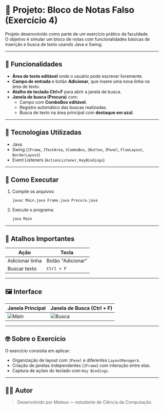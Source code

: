 # 📝 Projeto: Bloco de Notas Falso (Exercício 4)

Projeto desenvolvido como parte de um exercício prático da faculdade.  
O objetivo é simular um bloco de notas com funcionalidades básicas de inserção e busca de texto usando Java e Swing.

---

## 📌 Funcionalidades

- **Área de texto editável** onde o usuário pode escrever livremente.
- **Campo de entrada** e botão **Adicionar**, que insere uma nova linha na área de texto.
- **Atalho de teclado Ctrl+F** para abrir a janela de busca.
- **Janela de busca (Procura)** com:
  - Campo com **ComboBox editável**.
  - Registro automático das buscas realizadas.
  - Busca de texto na área principal com **destaque em azul**.

---

## 🧠 Tecnologias Utilizadas

- Java
- Swing (`JFrame`, `JTextArea`, `JComboBox`, `JButton`, `JPanel`, `FlowLayout`, `BorderLayout`)
- Event Listeners (`ActionListener`, `KeyBindings`)

---

## 🚀 Como Executar

1. Compile os arquivos:
   ```bash
   javac Main.java Frame.java Procura.java
   ```

2. Execute o programa:
   ```bash
   java Main
   ```

---

## 🎯 Atalhos Importantes

| Ação                | Tecla        |
|---------------------|--------------|
| Adicionar linha     | Botão "Adicionar" |
| Buscar texto        | `Ctrl + F`   |

---

## 🖼️ Interface

| Janela Principal                | Janela de Busca (Ctrl + F)         |
|--------------------------------|------------------------------------|
| ![Main](./Captura%20de%20tela%20de%202025-03-30%2003-27-01.png) | ![Busca](./Captura%20de%20tela%20de%202025-03-30%2003-27-04.png) |

---

## 🤓 Sobre o Exercício

O exercício consistia em aplicar:
- Organização de layout com `JPanel` e diferentes `LayoutManager`s.
- Criação de janelas independentes (`JFrame`) com interação entre elas.
- Captura de ações do teclado com `Key Bindings`.

---

## 👨‍💻 Autor

> Desenvolvido por Mateus — estudante de Ciência da Computação.

